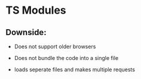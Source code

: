 # TS Modules

## Downside:

- Does not support older browsers

- Does not bundle the code into a single file

- loads seperate files and makes multiple requests
